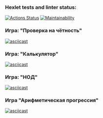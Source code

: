 ### Hexlet tests and linter status:
[![Actions Status](https://github.com/ayayalice/frontend-project-44/workflows/hexlet-check/badge.svg)](https://github.com/ayayalice/frontend-project-44/actions)
[![Maintainability](https://api.codeclimate.com/v1/badges/1c74e9e6a864f6014551/maintainability)](https://codeclimate.com/github/ayayalice/frontend-project-44/maintainability)
### Игра: "Проверка на чётность"
[![asciicast](https://asciinema.org/a/538600.svg)](https://asciinema.org/a/538600)
### Игра: "Калькулятор"
[![asciicast](https://asciinema.org/a/538748.svg)](https://asciinema.org/a/538748)
### Игра: "НОД"
[![asciicast](https://asciinema.org/a/538872.svg)](https://asciinema.org/a/538872)
### Игра "Арифметическая прогрессия"
[![asciicast](https://asciinema.org/a/539286.svg)](https://asciinema.org/a/539286)